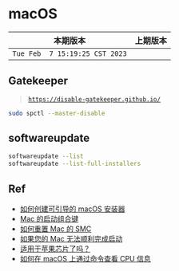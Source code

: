 # macOS

|本期版本|上期版本
|:---:|:---:
`Tue Feb  7 15:19:25 CST 2023` |

## Gatekeeper

> [`https://disable-gatekeeper.github.io/`](https://disable-gatekeeper.github.io/)

```bash
sudo spctl --master-disable
```

## softwareupdate

```bash
softwareupdate --list
softwareupdate --list-full-installers
```


## Ref

* [如何创建可引导的 macOS 安装器](https://support.apple.com/zh-cn/HT201372)
* [Mac 的启动组合键](https://support.apple.com/zh-cn/HT201255)
* [如何重置 Mac 的 SMC](https://support.apple.com/zh-cn/HT201295)
* [如果您的 Mac 无法顺利完成启动](https://support.apple.com/zh-cn/HT204156)
* [适用于苹果芯片了吗？](https://isapplesiliconready.com/zh)
* [如何在 macOS 上通过命令查看 CPU 信息](https://blog.meow.page/archives/get-cpu-info-via-command-line-in-mac-os-x/)